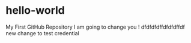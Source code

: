 # hello-world
My First GitHub Repository
I am going to change you !
dfdfdfdffdfdfdffdf
new change to test credential
